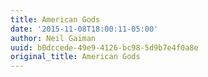 ```yaml
---
title: American Gods
date: '2015-11-08T18:00:11-05:00'
author: Neil Gaiman
uuid: b0dccede-49e9-4126-bc98-5d9b7e4f0a8e
original_title: American Gods
---
```


